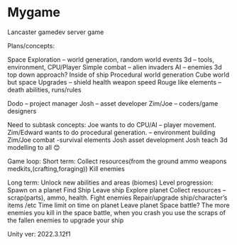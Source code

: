 # Mygame
Lancaster gamedev server game

Plans/concepts:

Space 
Exploration – world generation, random world events
3d – tools, environment, CPU/Player
Simple combat – alien invaders
AI – enemies
3d top down approach? Inside of ship
Procedural world generation
Cube world but space
Upgrades – shield health weapon speed
Rouge like elements – death abilities, runs/rules

Dodo – project manager
Josh – asset developer
Zim/Joe – coders/game designers

Need to subtask concepts:
Joe wants to do CPU/AI – player movement.
Zim/Edward wants to do procedural generation. – environment building 
Zim/Joe combat -survival elements 
Josh asset development
Josh teach 3d modelling to all 😊 

Game loop:
Short term:
Collect resources(from the ground ammo weapons medkits,(crafting,foraging))
Kill enemies

Long term:
Unlock new abilities and areas (biomes)
Level progression:
Spawn on a planet
Find Ship
Leave ship
Explore planet
Collect resources – scrap(parts), ammo, health.
Fight enemies
Repair/upgrade ship/character’s items /etc
Time limit on time on planet
Leave planet
Space battle?
The more enemies you kill in the space battle, when you crash you use the scraps of the fallen enemies to upgrade your ship

Unity ver: 2022.3.12f1




